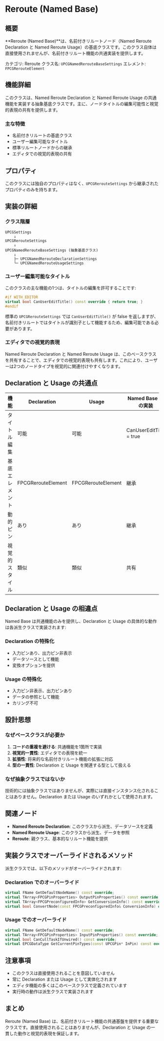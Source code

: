 # Reroute (Named Base)

## 概要

**Reroute (Named Base)**は、名前付きリルートノード（Named Reroute Declaration と Named Reroute Usage）の基底クラスです。このクラス自体は直接使用されませんが、名前付きリルート機能の共通実装を提供します。

カテゴリ: Reroute
クラス名: `UPCGNamedRerouteBaseSettings`
エレメント: `FPCGRerouteElement`

## 機能詳細

このクラスは、Named Reroute Declaration と Named Reroute Usage の共通機能を実装する抽象基底クラスです。主に、ノードタイトルの編集可能性と視覚的表現の共有を提供します。

### 主な特徴

- 名前付きリルートの基底クラス
- ユーザー編集可能なタイトル
- 標準リルートノードからの継承
- エディタでの視覚的表現の共有

## プロパティ

このクラスには独自のプロパティはなく、`UPCGRerouteSettings` から継承されたプロパティのみを持ちます。

## 実装の詳細

### クラス階層

```
UPCGSettings
    ↓
UPCGRerouteSettings
    ↓
UPCGNamedRerouteBaseSettings (抽象基底クラス)
    ↓
    ├─ UPCGNamedRerouteDeclarationSettings
    └─ UPCGNamedRerouteUsageSettings
```

### ユーザー編集可能なタイトル

このクラスの主な機能の1つは、タイトルの編集を許可することです:

```cpp
#if WITH_EDITOR
virtual bool CanUserEditTitle() const override { return true; }
#endif
```

標準の `UPCGRerouteSettings` では `CanUserEditTitle()` が false を返しますが、名前付きリルートではタイトルが識別子として機能するため、編集可能である必要があります。

### エディタでの視覚的表現

Named Reroute Declaration と Named Reroute Usage は、このベースクラスを共有することで、エディタでの視覚的表現も共有します。これにより、ユーザーは2つのノードタイプを視覚的に関連付けやすくなります。

## Declaration と Usage の共通点

| 機能 | Declaration | Usage | Named Base での実装 |
|------|-------------|-------|---------------------|
| タイトル編集 | 可能 | 可能 | CanUserEditTitle = true |
| 基底エレメント | FPCGRerouteElement | FPCGRerouteElement | 継承 |
| 動的ピン | あり | あり | 継承 |
| 視覚的スタイル | 類似 | 類似 | 共有 |

## Declaration と Usage の相違点

Named Base は共通機能のみを提供し、Declaration と Usage の具体的な動作は各派生クラスで実装されます:

### Declaration の特殊化
- 入力ピンあり、出力ピン非表示
- データソースとして機能
- 変換オプションを提供

### Usage の特殊化
- 入力ピン非表示、出力ピンあり
- データの参照として機能
- カリング不可

## 設計思想

### なぜベースクラスが必要か

1. **コードの重複を避ける**: 共通機能を1箇所で実装
2. **視覚的一貫性**: エディタでの表現を統一
3. **拡張性**: 将来的な名前付きリルート機能の拡張に対応
4. **型の一貫性**: Declaration と Usage を関連する型として扱える

### なぜ抽象クラスではないか

技術的には抽象クラスではありませんが、実際には直接インスタンス化されることはありません。Declaration または Usage のいずれかとして使用されます。

## 関連ノード

- **Named Reroute Declaration**: このクラスから派生、データソースを定義
- **Named Reroute Usage**: このクラスから派生、データを参照
- **Reroute**: 親クラス、基本的なリルート機能を提供

## 実装クラスでオーバーライドされるメソッド

派生クラスでは、以下のメソッドがオーバーライドされます:

### Declaration でのオーバーライド
```cpp
virtual FName GetDefaultNodeName() const override;
virtual TArray<FPCGPinProperties> OutputPinProperties() const override;
virtual TArray<FPCGPreconfiguredInfo> GetConversionInfo() const override;
virtual bool ConvertNode(const FPCGPreconfiguredInfo& ConversionInfo) override;
```

### Usage でのオーバーライド
```cpp
virtual FName GetDefaultNodeName() const override;
virtual TArray<FPCGPinProperties> InputPinProperties() const override;
virtual bool CanCullTaskIfUnwired() const override;
virtual EPCGDataType GetCurrentPinTypes(const UPCGPin* InPin) const override;
```

## 注意事項

- このクラスは直接使用されることを意図していません
- 常に Declaration または Usage として実体化されます
- エディタ機能の多くはこのベースクラスで定義されています
- 実行時の動作は派生クラスで実装されます

## まとめ

Reroute (Named Base) は、名前付きリルート機能の共通基盤を提供する重要なクラスです。直接使用されることはありませんが、Declaration と Usage の一貫した動作と視覚的表現を保証します。
